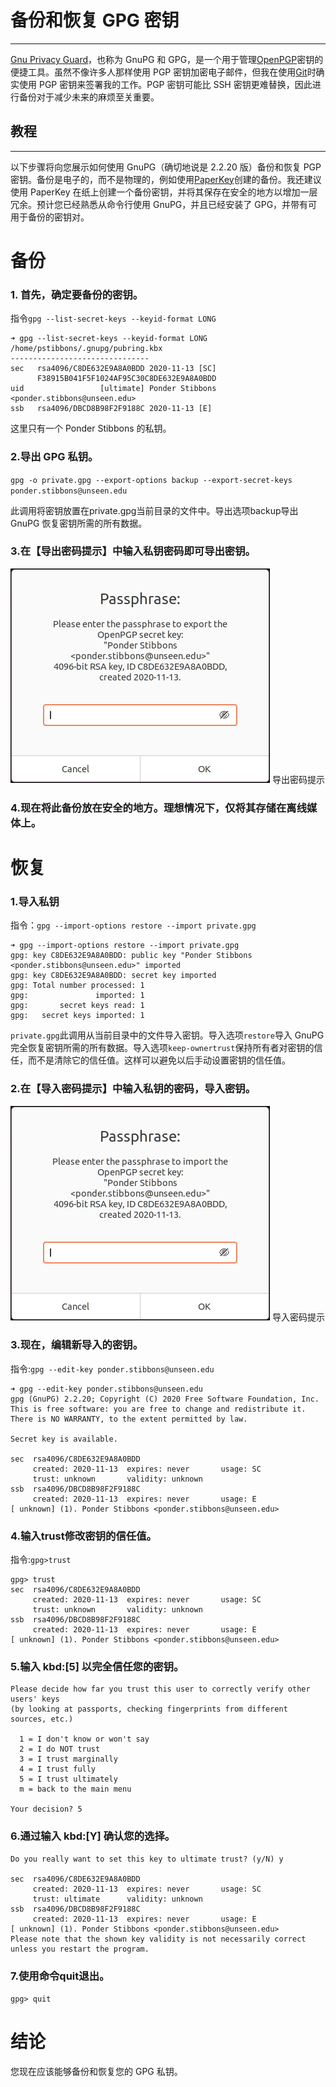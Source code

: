 # 备份和恢复 GPG 密钥
___
[Gnu Privacy Guard](https://gnupg.org/)，也称为 GnuPG 和 GPG，是一个用于管理[OpenPGP](https://www.openpgp.org/)密钥的便捷工具。虽然不像许多人那样使用 PGP 密钥加密电子邮件，但我在使用[Git](https://git-scm.com/)时确实使用 PGP 密钥来签署我的工作。PGP 密钥可能比 SSH 密钥更难替换，因此进行备份对于减少未来的麻烦至关重要。

## 教程
___
以下步骤将向您展示如何使用 GnuPG（确切地说是 2.2.20 版）备份和恢复 PGP 密钥。备份是电子的，而不是物理的，例如使用[PaperKey](https://www.jabberwocky.com/software/paperkey/)创建的备份。我还建议使用 PaperKey 在纸上创建一个备份密钥，并将其保存在安全的地方以增加一层冗余。预计您已经熟悉从命令行使用 GnuPG，并且已经安装了 GPG，并带有可用于备份的密钥对。

# 备份

### 1. 首先，确定要备份的密钥。
指令`gpg --list-secret-keys --keyid-format LONG`
```
➜ gpg --list-secret-keys --keyid-format LONG
/home/pstibbons/.gnupg/pubring.kbx
-------------------------------
sec   rsa4096/C8DE632E9A8A0BDD 2020-11-13 [SC]
      F38915B041F5F1024AF95C30C8DE632E9A8A0BDD
uid                 [ultimate] Ponder Stibbons <ponder.stibbons@unseen.edu>
ssb   rsa4096/DBCD8B98F2F9188C 2020-11-13 [E]
```
这里只有一个 Ponder Stibbons 的私钥。

### 2.导出 GPG 私钥。
`gpg -o private.gpg --export-options backup --export-secret-keys ponder.stibbons@unseen.edu`

此调用将密钥放置在private.gpg当前目录的文件中。导出选项backup导出 GnuPG 恢复密钥所需的所有数据。

### 3.在【导出密码提示】中输入私钥密码即可导出密钥。
![avatar](https://raw.githubusercontent.com/ChongZhiJie0216/Notes/main/GPG-Keys/Export%20Passphrase%20Prompt.png)
导出密码提示

### 4.现在将此备份放在安全的地方。理想情况下，仅将其存储在离线媒体上。

# **恢复**

### 1.导入私钥
指令：`gpg --import-options restore --import private.gpg`
```
➜ gpg --import-options restore --import private.gpg
gpg: key C8DE632E9A8A0BDD: public key "Ponder Stibbons <ponder.stibbons@unseen.edu>" imported
gpg: key C8DE632E9A8A0BDD: secret key imported
gpg: Total number processed: 1
gpg:               imported: 1
gpg:       secret keys read: 1
gpg:   secret keys imported: 1
```
`private.gpg`此调用从当前目录中的文件导入密钥。导入选项`restore`导入 GnuPG 完全恢复密钥所需的所有数据。导入选项`keep-ownertrust`保持所有者对密钥的信任，而不是清除它的信任值。这样可以避免以后手动设置密钥的信任值。

### 2.在【导入密码提示】中输入私钥的密码，导入密钥。
![avatar](https://raw.githubusercontent.com/ChongZhiJie0216/Notes/main/GPG-Keys/Import%20Passphrase%20Prompt.png)
导入密码提示

### 3.现在，编辑新导入的密钥。
指令:`gpg --edit-key ponder.stibbons@unseen.edu`
```
➜ gpg --edit-key ponder.stibbons@unseen.edu
gpg (GnuPG) 2.2.20; Copyright (C) 2020 Free Software Foundation, Inc.
This is free software: you are free to change and redistribute it.
There is NO WARRANTY, to the extent permitted by law.

Secret key is available.

sec  rsa4096/C8DE632E9A8A0BDD
     created: 2020-11-13  expires: never       usage: SC
     trust: unknown       validity: unknown
ssb  rsa4096/DBCD8B98F2F9188C
     created: 2020-11-13  expires: never       usage: E
[ unknown] (1). Ponder Stibbons <ponder.stibbons@unseen.edu>
```
### 4.输入trust修改密钥的信任值。
指令:`gpg>trust`
```
gpg> trust
sec  rsa4096/C8DE632E9A8A0BDD
     created: 2020-11-13  expires: never       usage: SC
     trust: unknown       validity: unknown
ssb  rsa4096/DBCD8B98F2F9188C
     created: 2020-11-13  expires: never       usage: E
[ unknown] (1). Ponder Stibbons <ponder.stibbons@unseen.edu>
```

### 5.输入 kbd:[5] 以完全信任您的密钥。
```
Please decide how far you trust this user to correctly verify other users' keys
(by looking at passports, checking fingerprints from different sources, etc.)

  1 = I don't know or won't say
  2 = I do NOT trust
  3 = I trust marginally
  4 = I trust fully
  5 = I trust ultimately
  m = back to the main menu

Your decision? 5
```
### 6.通过输入 kbd:[Y] 确认您的选择。
```
Do you really want to set this key to ultimate trust? (y/N) y

sec  rsa4096/C8DE632E9A8A0BDD
     created: 2020-11-13  expires: never       usage: SC
     trust: ultimate      validity: unknown
ssb  rsa4096/DBCD8B98F2F9188C
     created: 2020-11-13  expires: never       usage: E
[ unknown] (1). Ponder Stibbons <ponder.stibbons@unseen.edu>
Please note that the shown key validity is not necessarily correct
unless you restart the program.
```

### 7.使用命令quit退出。
`gpg> quit`

# **结论**
您现在应该能够备份和恢复您的 GPG 私钥。

